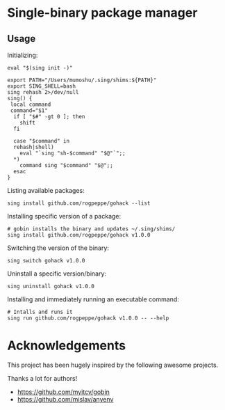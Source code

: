 # Single-binary package manager

## Usage

Initializing:

```
eval "$(sing init -)"
```

```
export PATH="/Users/mumoshu/.sing/shims:${PATH}"
export SING_SHELL=bash
sing rehash 2>/dev/null
sing() {
 local command
 command="$1"
  if [ "$#" -gt 0 ]; then
    shift
  fi

  case "$command" in
  rehash|shell)
    eval "`sing "sh-$command" "$@"`";;
  *)
    command sing "$command" "$@";;
  esac
}
```

Listing available packages:

```
sing install github.com/rogpeppe/gohack --list
```

Installing specific version of a package:

```
# gobin installs the binary and updates ~/.sing/shims/
sing install github.com/rogpeppe/gohack v1.0.0
```

Switching the version of the binary:

```
sing switch gohack v1.0.0
```

Uninstall a specific version/binary:

```
sing uninstall gohack v1.0.0
```

Installing and immediately running an executable command:

```
# Intalls and runs it
sing run github.com/rogpeppe/gohack v1.0.0 -- --help
```

# Acknowledgements

This project has been hugely inspired by the following awesome projects.

Thanks a lot for authors!

- https://github.com/myitcv/gobin
- https://github.com/mislav/anyenv
